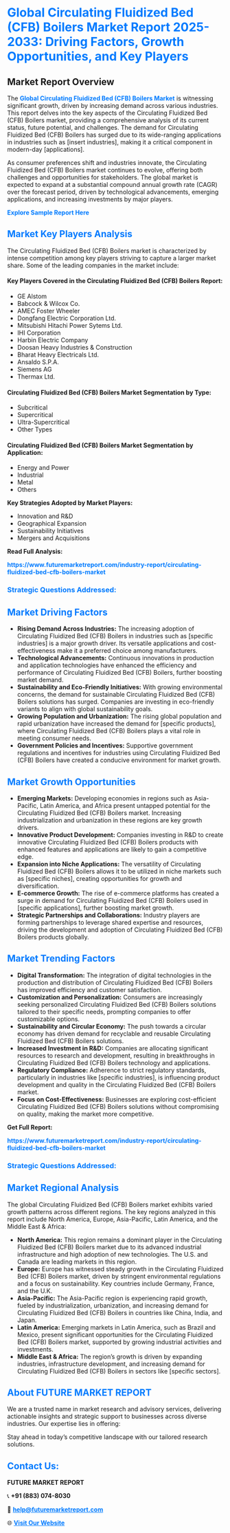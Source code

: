 <h1 style="color: #007BFF;">Global Circulating Fluidized Bed (CFB) Boilers Market Report 2025-2033: Driving Factors, Growth Opportunities, and Key Players</h1>

<section id="overview">
<h2>Market Report Overview</h2>
<p>The <a href="https://www.futuremarketreport.com/industry-report/circulating-fluidized-bed-cfb-boilers-market" style="color: #007BFF; text-decoration: none;"><strong>Global Circulating Fluidized Bed (CFB) Boilers Market</strong></a> is witnessing significant growth, driven by increasing demand across various industries. This report delves into the key aspects of the Circulating Fluidized Bed (CFB) Boilers market, providing a comprehensive analysis of its current status, future potential, and challenges. The demand for Circulating Fluidized Bed (CFB) Boilers has surged due to its wide-ranging applications in industries such as [insert industries], making it a critical component in modern-day [applications].</p>
<p>As consumer preferences shift and industries innovate, the Circulating Fluidized Bed (CFB) Boilers market continues to evolve, offering both challenges and opportunities for stakeholders. The global market is expected to expand at a substantial compound annual growth rate (CAGR) over the forecast period, driven by technological advancements, emerging applications, and increasing investments by major players.</p>
</section>

<section id="overview">
<p><a href="https://www.futuremarketreport.com/request-sample/reportId=62632" style="color: #007BFF; text-decoration: none;"><strong>Explore Sample Report Here</strong></a></p>
</section>

<section id="key-players">
<h2 style="color: #007BFF;">Market Key Players Analysis</h2>
<p>The Circulating Fluidized Bed (CFB) Boilers market is characterized by intense competition among key players striving to capture a larger market share. Some of the leading companies in the market include:</p>
<h4>Key Players Covered in the Circulating Fluidized Bed (CFB) Boilers Report:</h4>
<ul><li>GE Alstom</li><li>Babcock &amp; Wilcox Co.</li><li>AMEC Foster Wheeler</li><li>Dongfang Electric Corporation Ltd.</li><li>Mitsubishi Hitachi Power Sytems Ltd.</li><li>IHI Corporation</li><li>Harbin Electric Company</li><li>Doosan Heavy Industries &amp; Construction</li><li>Bharat Heavy Electricals Ltd.</li><li>Ansaldo S.P.A.</li><li>Siemens AG</li><li>Thermax Ltd.</li></ul>
<h4>Circulating Fluidized Bed (CFB) Boilers Market Segmentation by Type:</h4>
<ul><li>Subcritical</li><li>Supercritical</li><li>Ultra-Supercritical</li><li>Other Types</li></ul>

<h4>Circulating Fluidized Bed (CFB) Boilers Market Segmentation by Application:</h4>
<ul><li>Energy and Power</li><li>Industrial</li><li>Metal</li><li>Others</li></ul>
<p><strong>Key Strategies Adopted by Market Players:</strong></p>
<ul>
<li>Innovation and R&D</li>
<li>Geographical Expansion</li>
<li>Sustainability Initiatives</li>
<li>Mergers and Acquisitions</li>
</ul>
</section>

<section>
<p><strong>Read Full Analysis: </strong></p><a href="https://www.futuremarketreport.com/industry-report/circulating-fluidized-bed-cfb-boilers-market" style="color: #007BFF; text-decoration: none;"><strong>https://www.futuremarketreport.com/industry-report/circulating-fluidized-bed-cfb-boilers-market</strong></a>
<h3 style="color: #007BFF;">Strategic Questions Addressed:</h3>
</section>

<section id="driving-factors">
<h2 style="color: #007BFF;">Market Driving Factors</h2>
<ul>
<li><strong>Rising Demand Across Industries:</strong> The increasing adoption of Circulating Fluidized Bed (CFB) Boilers in industries such as [specific industries] is a major growth driver. Its versatile applications and cost-effectiveness make it a preferred choice among manufacturers.</li>
<li><strong>Technological Advancements:</strong> Continuous innovations in production and application technologies have enhanced the efficiency and performance of Circulating Fluidized Bed (CFB) Boilers, further boosting market demand.</li>
<li><strong>Sustainability and Eco-Friendly Initiatives:</strong> With growing environmental concerns, the demand for sustainable Circulating Fluidized Bed (CFB) Boilers solutions has surged. Companies are investing in eco-friendly variants to align with global sustainability goals.</li>
<li><strong>Growing Population and Urbanization:</strong> The rising global population and rapid urbanization have increased the demand for [specific products], where Circulating Fluidized Bed (CFB) Boilers plays a vital role in meeting consumer needs.</li>
<li><strong>Government Policies and Incentives:</strong> Supportive government regulations and incentives for industries using Circulating Fluidized Bed (CFB) Boilers have created a conducive environment for market growth.</li>
</ul>
</section>

<section id="growth-opportunities">
<h2 style="color: #007BFF;">Market Growth Opportunities</h2>
<ul>
<li><strong>Emerging Markets:</strong> Developing economies in regions such as Asia-Pacific, Latin America, and Africa present untapped potential for the Circulating Fluidized Bed (CFB) Boilers market. Increasing industrialization and urbanization in these regions are key growth drivers.</li>
<li><strong>Innovative Product Development:</strong> Companies investing in R&D to create innovative Circulating Fluidized Bed (CFB) Boilers products with enhanced features and applications are likely to gain a competitive edge.</li>
<li><strong>Expansion into Niche Applications:</strong> The versatility of Circulating Fluidized Bed (CFB) Boilers allows it to be utilized in niche markets such as [specific niches], creating opportunities for growth and diversification.</li>
<li><strong>E-commerce Growth:</strong> The rise of e-commerce platforms has created a surge in demand for Circulating Fluidized Bed (CFB) Boilers used in [specific applications], further boosting market growth.</li>
<li><strong>Strategic Partnerships and Collaborations:</strong> Industry players are forming partnerships to leverage shared expertise and resources, driving the development and adoption of Circulating Fluidized Bed (CFB) Boilers products globally.</li>
</ul>
</section>

<section id="trending-factors">
<h2 style="color: #007BFF;">Market Trending Factors</h2>
<ul>
<li><strong>Digital Transformation:</strong> The integration of digital technologies in the production and distribution of Circulating Fluidized Bed (CFB) Boilers has improved efficiency and customer satisfaction.</li>
<li><strong>Customization and Personalization:</strong> Consumers are increasingly seeking personalized Circulating Fluidized Bed (CFB) Boilers solutions tailored to their specific needs, prompting companies to offer customizable options.</li>
<li><strong>Sustainability and Circular Economy:</strong> The push towards a circular economy has driven demand for recyclable and reusable Circulating Fluidized Bed (CFB) Boilers solutions.</li>
<li><strong>Increased Investment in R&D:</strong> Companies are allocating significant resources to research and development, resulting in breakthroughs in Circulating Fluidized Bed (CFB) Boilers technology and applications.</li>
<li><strong>Regulatory Compliance:</strong> Adherence to strict regulatory standards, particularly in industries like [specific industries], is influencing product development and quality in the Circulating Fluidized Bed (CFB) Boilers market.</li>
<li><strong>Focus on Cost-Effectiveness:</strong> Businesses are exploring cost-efficient Circulating Fluidized Bed (CFB) Boilers solutions without compromising on quality, making the market more competitive.</li>
</ul>
</section>

<section>
<p><strong>Get Full Report: </strong></p><a href="https://www.futuremarketreport.com/industry-report/circulating-fluidized-bed-cfb-boilers-market" style="color: #007BFF; text-decoration: none;"><strong>https://www.futuremarketreport.com/industry-report/circulating-fluidized-bed-cfb-boilers-market</strong></a>
<h3 style="color: #007BFF;">Strategic Questions Addressed:</h3>
</section>


<section id="regional-analysis">
<h2 style="color: #007BFF;">Market Regional Analysis</h2>
<p>The global Circulating Fluidized Bed (CFB) Boilers market exhibits varied growth patterns across different regions. The key regions analyzed in this report include North America, Europe, Asia-Pacific, Latin America, and the Middle East & Africa:</p>
<ul>
<li><strong>North America:</strong> This region remains a dominant player in the Circulating Fluidized Bed (CFB) Boilers market due to its advanced industrial infrastructure and high adoption of new technologies. The U.S. and Canada are leading markets in this region.</li>
<li><strong>Europe:</strong> Europe has witnessed steady growth in the Circulating Fluidized Bed (CFB) Boilers market, driven by stringent environmental regulations and a focus on sustainability. Key countries include Germany, France, and the U.K.</li>
<li><strong>Asia-Pacific:</strong> The Asia-Pacific region is experiencing rapid growth, fueled by industrialization, urbanization, and increasing demand for Circulating Fluidized Bed (CFB) Boilers in countries like China, India, and Japan.</li>
<li><strong>Latin America:</strong> Emerging markets in Latin America, such as Brazil and Mexico, present significant opportunities for the Circulating Fluidized Bed (CFB) Boilers market, supported by growing industrial activities and investments.</li>
<li><strong>Middle East & Africa:</strong> The region’s growth is driven by expanding industries, infrastructure development, and increasing demand for Circulating Fluidized Bed (CFB) Boilers in sectors like [specific sectors].</li>
</ul>
</section>

<footer>
<h2 style="color: #007BFF;">About FUTURE MARKET REPORT</h2>
<p>We are a trusted name in market research and advisory services, delivering actionable insights and strategic support to businesses across diverse industries. Our expertise lies in offering:</p>

<p>Stay ahead in today’s competitive landscape with our tailored research solutions.</p>

<h2 style="color: #007BFF;">Contact Us:</h2>
<p><strong>FUTURE MARKET REPORT</strong></p>
<p>📞 <strong>+91 (883) 074-8030</strong></p>
<p>📧 <strong><a href="mailto:help@futuremarketreport.com" style="color: #007BFF;">help@futuremarketreport.com</a></strong></p>
<p>🌐 <strong><a href="https://www.futuremarketreport.com/" style="color: #007BFF;">Visit Our Website</a></strong></p>
</footer>